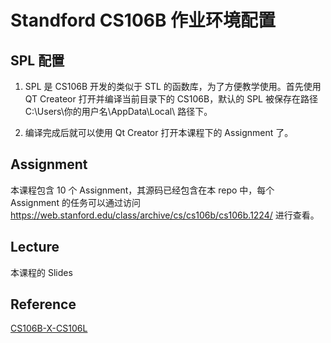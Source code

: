 # Standford CS106B 作业环境配置

## SPL 配置

1. SPL 是 CS106B 开发的类似于 STL 的函数库，为了方便教学使用。首先使用 QT Createor 打开并编译当前目录下的 CS106B，默认的 SPL 被保存在路径 C:\Users\你的用户名\AppData\Local\ 路径下。

2. 编译完成后就可以使用 Qt Creator 打开本课程下的 Assignment 了。

## Assignment

本课程包含 10 个 Assignment，其源码已经包含在本 repo 中，每个 Assignment 的任务可以通过访问 https://web.stanford.edu/class/archive/cs/cs106b/cs106b.1224/ 进行查看。

## Lecture

本课程的 Slides

## Reference

[CS106B-X-CS106L](https://github.com/akun0311/CS106B-X-CS106L-)

